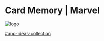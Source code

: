 
# Card Memory | Marvel


![logo](https://user-images.githubusercontent.com/63090724/79075773-0483f080-7cb2-11ea-9443-782dd5b8c7c6.png)




[#app-ideas-collection](<https://github.com/florinpop17/app-ideas/blob/master/Projects/2-Intermediate/Card-Memory-Game.md>)
